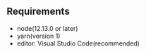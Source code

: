 ## Requirements

- node(12.13.0 or later)
- yarn(version 1)
- editor: Visual Studio Code(recommended)
